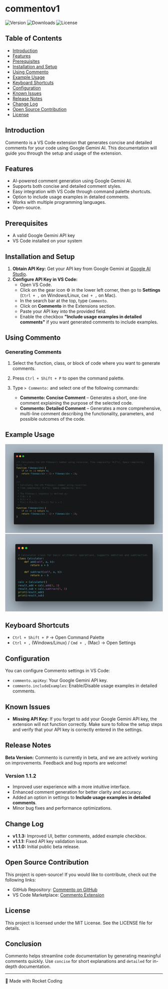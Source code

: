 # commentov1

![Version](https://img.shields.io/visual-studio-marketplace/v/rokiroy.commento) 
![Downloads](https://img.shields.io/visual-studio-marketplace/d/rokiroy.commento) 
![License](https://img.shields.io/github/license/RoyRoki/commento)


## Table of Contents
- [Introduction](#introduction)
- [Features](#features)
- [Prerequisites](#prerequisites)
- [Installation and Setup](#installation-and-setup)
- [Using Commento](#using-commento)
- [Example Usage](#example-usage)
- [Keyboard Shortcuts](#keyboard-shortcuts)
- [Configuration](#configuration)
- [Known Issues](#known-issues)
- [Release Notes](#release-notes)
- [Change Log](#change-log)
- [Open Source Contribution](#open-source-contribution)
- [License](#license)

## Introduction
Commento is a VS Code extension that generates concise and detailed comments for your code using Google Gemini AI. This documentation will guide you through the setup and usage of the extension.

## Features
- AI-powered comment generation using Google Gemini AI.
- Supports both concise and detailed comment styles.
- Easy integration with VS Code through command palette shortcuts.
- Option to include usage examples in detailed comments.
- Works with multiple programming languages.
- Open-source.

## Prerequisites
- A valid Google Gemini API key
- VS Code installed on your system

## Installation and Setup
1. **Obtain API Key:** Get your API key from Google Gemini at [Google AI Studio](https://aistudio.google.com/app/apikey).
2. **Configure API Key in VS Code:**
   - Open VS Code.
   - Click on the gear icon ⚙ in the lower left corner, then go to **Settings** (`Ctrl + ,` on Windows/Linux, `Cmd + ,` on Mac).
   - In the search bar at the top, type `Commento`.
   - Click on **Commento** in the Extensions section.
   - Paste your API key into the provided field.
   - Enable the checkbox **"Include usage examples in detailed comments"** if you want generated comments to include examples.

## Using Commento
### Generating Comments
1. Select the function, class, or block of code where you want to generate comments.
2. Press `Ctrl + Shift + P` to open the command palette.
3. Type `> Commento:` and select one of the following commands:
   
   - **Commento: Concise Comment** – Generates a short, one-line comment explaining the purpose of the selected code.
   - **Commento: Detailed Comment** – Generates a more comprehensive, multi-line comment describing the functionality, parameters, and possible outcomes of the code.

## Example Usage
![Commento Example 1](media/screenshot1.png)
![Commento Example 2](media/screenshot2.png)

## Keyboard Shortcuts
- `Ctrl + Shift + P` → Open Command Palette
- `Ctrl + ,` (Windows/Linux) / `Cmd + ,` (Mac) → Open Settings

## Configuration
You can configure Commento settings in VS Code:
- `commento.apiKey`: Your Google Gemini API key.
- `commento.includeExamples`: Enable/Disable usage examples in detailed comments.

## Known Issues
- **Missing API Key:** If you forget to add your Google Gemini API key, the extension will not function correctly. Make sure to follow the setup steps and verify that your API key is correctly entered in the settings.

## Release Notes
**Beta Version:** Commento is currently in beta, and we are actively working on improvements. Feedback and bug reports are welcome!

### Version 1.1.2
- Improved user experience with a more intuitive interface.
- Enhanced comment generation for better clarity and accuracy.
- Added an option in settings to **Include usage examples in detailed comments**.
- Minor bug fixes and performance optimizations.

## Change Log
- **v1.1.3:** Improved UI, better comments, added example checkbox.
- **v1.1.1:** Fixed API key validation issue.
- **v1.1.0:** Initial public beta release.

## Open Source Contribution
This project is open-source! If you would like to contribute, check out the following links:
- GitHub Repository: [Commento on GitHub](https://github.com/RoyRoki/commento.git)
- VS Code Marketplace: [Commento Extension](https://marketplace.visualstudio.com/items?itemName=rokiroy.commento)

## License
This project is licensed under the MIT License. See the LICENSE file for details.

## Conclusion
Commento helps streamline code documentation by generating meaningful comments quickly. Use `concise` for short explanations and `detailed` for in-depth documentation.

---
🚀 Made with Rocket Coding
